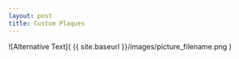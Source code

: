 ```yaml
---
layout: post
title: Custom Plaques
---
```


![Alternative Text]( {{ site.baseurl }}/images/picture_filename.png )
